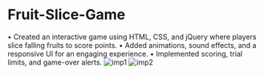 # Fruit-Slice-Game
• Created an interactive game using HTML, CSS, and jQuery where players slice falling fruits to score points.
• Added animations, sound effects, and a responsive UI for an engaging experience.
• Implemented scoring, trial limits, and game-over alerts.
![imp1](https://github.com/user-attachments/assets/dbc906f1-1847-418a-9e72-d78088260963)
![imp2](https://github.com/user-attachments/assets/0437c26a-ed37-4bf0-b405-8afe0da3d86e)
